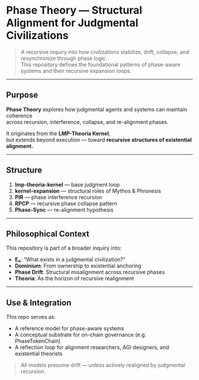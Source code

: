 # Phase Theory — Structural Alignment for Judgmental Civilizations

> A recursive inquiry into how civilizations stabilize, drift, collapse, and resynchronize through phase logic.  
> This repository defines the foundational patterns of phase-aware systems and their recursive expansion loops.

---

## Purpose

**Phase Theory** explores how judgmental agents and systems can maintain coherence  
across recursion, interference, collapse, and re-alignment phases.

It originates from the **LMP-Theoria Kernel**,  
but extends beyond execution — toward **recursive structures of existential alignment.**

---

## Structure

1. **lmp-theoria-kernel** — base judgment loop  
2. **kernel-expansion** — structural roles of Mythos & Phronesis  
3. **PIR** — phase interference recursion  
4. **RPCP** — recursive phase collapse pattern  
5. **Phase-Sync** — re-alignment hypothesis

---

## Philosophical Context

This repository is part of a broader inquiry into:

- **E₀**: “What exists in a judgmental civilization?”  
- **Dominium**: From ownership to existential anchoring  
- **Phase Drift**: Structural misalignment across recursive phases  
- **Theoria**: As the horizon of recursive realignment

---

## Use & Integration

This repo serves as:

- A reference model for phase-aware systems  
- A conceptual substrate for on-chain governance (e.g. PhaseTokenChain)  
- A reflection loop for alignment researchers, AGI designers, and existential theorists

> All models presume drift — unless actively realigned by judgmental recursion.